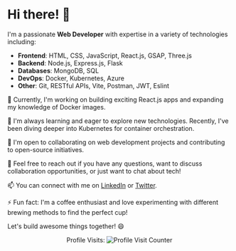 # Hi there! 👋

I'm a passionate **Web Developer** with expertise in a variety of technologies including:

- **Frontend**: HTML, CSS, JavaScript, React.js, GSAP, Three.js
- **Backend**: Node.js, Express.js, Flask
- **Databases**: MongoDB, SQL
- **DevOps**: Docker, Kubernetes, Azure
- **Other**: Git, RESTful APIs, Vite, Postman, JWT, Eslint

🔭 Currently, I'm working on building exciting React.js apps and expanding my knowledge of Docker images.

🌱 I'm always learning and eager to explore new technologies. Recently, I've been diving deeper into Kubernetes for container orchestration.

👯 I'm open to collaborating on web development projects and contributing to open-source initiatives.

💬 Feel free to reach out if you have any questions, want to discuss collaboration opportunities, or just want to chat about tech!

📫 You can connect with me on [LinkedIn](https://www.linkedin.com/in/imshivam1/) or [Twitter](https://twitter.com/imshivam0123).

⚡ Fun fact: I'm a coffee enthusiast and love experimenting with different brewing methods to find the perfect cup!

Let's build awesome things together! 😄

<p align="center">
  Profile Visits: 
  <img src="https://hits.seeyoufarm.com/api/count/incr/badge.svg?url=https%3A%2F%2Fyour-profile-url&count_bg=%2379C83D&title_bg=%23555555&icon=&icon_color=%23E7E7E7&title=Profile+Visits&edge_flat=false" alt="Profile Visit Counter">
</p>




